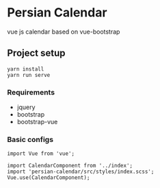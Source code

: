 # Persian Calendar
vue js calendar based on vue-bootstrap

## Project setup
```
yarn install
yarn run serve
```

### Requirements
- jquery
- bootstrap
- bootstrap-vue

### Basic configs
```
import Vue from 'vue';

import CalendarComponent from '../index';
import 'persian-calendar/src/styles/index.scss';
Vue.use(CalendarComponent);
```
